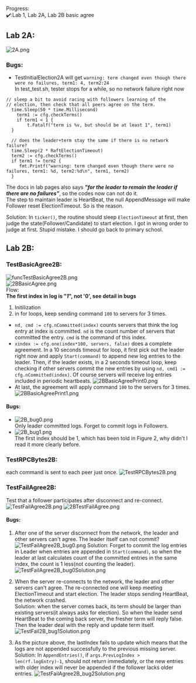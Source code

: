 Progress:  
:heavy_check_mark::Lab 1, Lab 2A, Lab 2B basic agree

## Lab 2A:
![2A.png](Pics%2F2A.png)
### Bugs:
* TestInitialElection2A will get `warning: term changed even though there were no failures, term1: 4, term2:24`  
In test_test.sh, tester stops for a while, so no network failure right now
```
// sleep a bit to avoid racing with followers learning of the 
// election, then check that all peers agree on the term.
  time.Sleep(50 * time.Millisecond)
    term1 := cfg.checkTerms()
    if term1 < 1 {
        t.Fatalf("term is %v, but should be at least 1", term1)
  }

  // does the leader+term stay the same if there is no network failure?
  time.Sleep(2 * RaftElectionTimeout)
  term2 := cfg.checkTerms()
  if term1 != term2 {
     fmt.Printf("warning: term changed even though there were no failures, term1: %d, term2:%d\n", term1, term2)
  }
```
The docs in lab pages also says ***"for the leader to remain the leader if there are no failures"***, so the codes now can not do it.  
The step to maintain leader is HeartBeat, the null AppendMessage will make Follower reset ElectionTimeout.
So is the reason.

Solution: In `ticker()`, the routine should sleep `ElectionTimeout` at first, then judge the state(Follower/Candidate) to start election. I got in wrong order to judge at first. Stupid mistake. I should go back to primary school.

## Lab 2B:
### TestBasicAgree2B:
![funcTestBasicAgree2B.png](Pics%2FfuncTestBasicAgree2B.png)  
![2BBasicAgree.png](Pics%2F2BBasicAgree.png)  
Flow:  
**The first index in log is "*1*", not '0', see detail in bugs**
1. Initilization
2. in for loops, keep sending command `100` to servers for 3 times.
- `nd, cmd := cfg.nCommitted(index)` counts servers that think the log entry at index is committed. `nd` is the count number of servers that committed the entry. `cmd` is the command of this index.
- `xindex := cfg.one(index*100, servers, false)` does a complete agreement. In a 10 seconds timeout for loop, it first pick out the leader right now and apply `Start(command)` to append new log entries to the leader. Then, if the leader exists, in a 2 seconds timeout loop, keep checking if other servers commit the new entries by using `nd, cmd1 := cfg.nCommitted(index)`. Of course servers will receive log entries included in periodic heartbeats.
  ![2BBasicAgreePrint0.png](Pics%2F2BBasicAgreePrint0.png)
- At last, the agreement will apply command `100` to the servers for 3 times. 
![2BBasicAgreePrint1.png](Pics%2F2BBasicAgreePrint1.png)
#### Bugs:
* ![2B_bug0.png](Pics%2F2B_bug0.png)  
    Only leader committed logs. Forget to commit logs in Followers.   
* ![2B_bug1.png](Pics%2F2B_bug1.png)  
    The first index should be 1, which has been told in Figure 2, why didn't I read it more clearly before.

### TestRPCBytes2B:
each command is sent to each peer just once.
![TestRPCBytes2B.png](Pics%2FTestRPCBytes2B.png)

### TestFailAgree2B:
Test that a follower participates after disconnect and re-connect.
![TestFailAgree2B.png](Pics%2FTestFailAgree2B.png)
![2BTestFailAgree.png](Pics%2F2BTestFailAgree.png)
#### Bugs:
1. After one of the server disconnect from the network, the leader and other servers can't agree. The leader itself can not commit?
![TestFailAgree2B_bug0.png](Pics%2FTestFailAgree2B_bug0.png)  Solution: Forget to commit the log entries in Leader when entries are appended in `Start(command)`, so when the leader at last calculates count of the committed entries in the same index, the count is 1 less(not counting the leader). 
![TestFailAgree2B_bug0Solution.png](Pics%2FTestFailAgree2B_bug0Solution.png)

2. When the server re-connects to the network, the leader and other servers can't agree. The re-connected one will keep meeting ElectionTimeout and start election. The leader stops sending HeartBeat, the network crashed.  
Solution: when the server comes back, its term should be larger than existing servers(it always asks for election). So when the leader send HeartBeat to the coming back server, the fresher term will reply false.
Then the leader deal with the reply and update term itself.![TestFail2B_bug1Solution.png](Pics%2FTestFail2B_bug1Solution.png)
3. As the picture above, the lastIndex fails to update which means that the logs are not appended successfully to the previous missing server.  
Solution: In `AppendEntries()`, if `args.PrevLogIndex > len(rf.logEntry)-1`, should not return immediately, or the new entries with older index will never be appended if the follower lacks older entries.
 ![TestFailAgree2B_bug2Solution.png](Pics%2FTestFailAgree2B_bug2Solution.png)  
